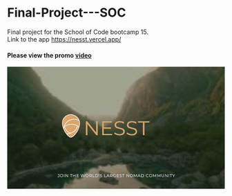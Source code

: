 # Final-Project---SOC
Final project for the School of Code bootcamp 15.
<br>
Link to the app https://nesst.vercel.app/
<h4> Please view the promo <a href = "https://www.youtube.com/watch?v=SyPIFCDmNHA" </a> video  </h4> 

![alt text](https://github.com/puiuioanadiana/Final-Project---SOC/blob/main/neest.png?raw=true)
